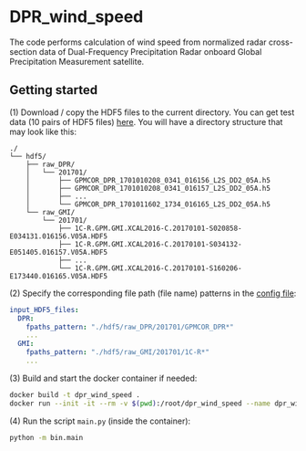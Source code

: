 # DPR_wind_speed
The code performs calculation of wind speed from normalized radar cross-section data of Dual-Frequency Precipitation Radar onboard Global Precipitation Measurement satellite.

## Getting started

(1) Download / copy the HDF5 files to the current directory. You can get test data (10 pairs of HDF5 files) [here](https://cloud.mail.ru/public/1nYa/M7Er1LA8h). You will have a directory structure that may look like this:

```
./
└── hdf5/
    ├── raw_DPR/
    │   └── 201701/
    │       ├── GPMCOR_DPR_1701010208_0341_016156_L2S_DD2_05A.h5
    │       ├── GPMCOR_DPR_1701010208_0341_016157_L2S_DD2_05A.h5
    │       ├── ...
    │       └── GPMCOR_DPR_1701011602_1734_016165_L2S_DD2_05A.h5
    └── raw_GMI/
        └── 201701/
            ├── 1C-R.GPM.GMI.XCAL2016-C.20170101-S020858-E034131.016156.V05A.HDF5
            ├── 1C-R.GPM.GMI.XCAL2016-C.20170101-S034132-E051405.016157.V05A.HDF5
            ├── ...
            └── 1C-R.GPM.GMI.XCAL2016-C.20170101-S160206-E173440.016165.V05A.HDF5
```

(2) Specify the corresponding file path (file name) patterns in the [config file](configs/default.yaml):

```yaml
input_HDF5_files:
  DPR:
    fpaths_pattern: "./hdf5/raw_DPR/201701/GPMCOR_DPR*"
    ...
  GMI:
    fpaths_pattern: "./hdf5/raw_GMI/201701/1C-R*"
    ...
```

(3) Build and start the docker container if needed:

```bash
docker build -t dpr_wind_speed .
docker run --init -it --rm -v $(pwd):/root/dpr_wind_speed --name dpr_wind_speed dpr_wind_speed
```

(4) Run the script `main.py` (inside the container):
```bash
python -m bin.main
```

